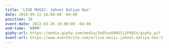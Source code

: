 ```yaml
---
title: 'LIVE MUSIC: Jahnel Daliya Duo'
date: 2019-09-12 16:04:00 -04:00
position: 10
event-date: 2022-03-26 19:00:00 -04:00
end-time: '09PM'
giphy-url: https://media.giphy.com/media/3o85xx69HG11jP4QIo/giphy.gif
event-url: https://www.eventbrite.com/e/live-music-jahnel-daliya-duo-tickets-275338624237
---
```


